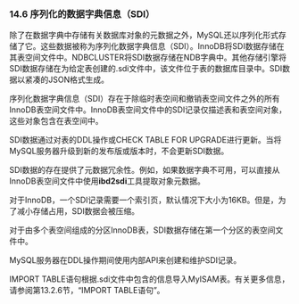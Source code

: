 ### 14.6 序列化的数据字典信息（SDI）

除了在数据字典中存储有关数据库对象的元数据之外，MySQL还以序列化形式存储了它。这些数据被称为序列化数据字典信息（SDI）。InnoDB将SDI数据存储在其表空间文件中。NDBCLUSTER将SDI数据存储在NDB字典中。其他存储引擎将SDI数据存储在为给定表创建的.sdi文件中，该文件位于表的数据库目录中。SDI数据以紧凑的JSON格式生成。

序列化数据字典信息（SDI）存在于除临时表空间和撤销表空间文件之外的所有InnoDB表空间文件中。InnoDB表空间文件中的SDI记录仅描述表和表空间对象，这些对象包含在表空间中。

SDI数据通过对表的DDL操作或CHECK TABLE FOR UPGRADE进行更新。当将MySQL服务器升级到新的发布版或版本时，不会更新SDI数据。

SDI数据的存在提供了元数据冗余性。例如，如果数据字典不可用，可以直接从InnoDB表空间文件中使用**ibd2sdi**工具提取对象元数据。

对于InnoDB，一个SDI记录需要一个索引页，默认情况下大小为16KB。但是，为了减小存储占用，SDI数据会被压缩。

对于由多个表空间组成的分区InnoDB表，SDI数据存储在第一个分区的表空间文件中。

MySQL服务器在DDL操作期间使用内部API来创建和维护SDI记录。

IMPORT TABLE语句根据.sdi文件中包含的信息导入MyISAM表。有关更多信息，请参阅第13.2.6节，“IMPORT TABLE语句”。